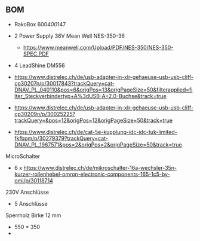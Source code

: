 ## BOM

- RakoBox 600*400*147
- 2 Power Supply 36V Mean Well NES-350-36
  - https://www.meanwell.com/Upload/PDF/NES-350/NES-350-SPEC.PDF
- 4 LeadShine DM556

- https://www.distrelec.ch/de/usb-adapter-in-xlr-gehaeuse-usb-usb-cliff-cp30207n/p/30017843?trackQuery=cat-DNAV_PL_040110&pos=6&origPos=13&origPageSize=50&filterapplied=filter_Steckverbindertyp+A%3dUSB-A+2.0-Buchse&track=true
- https://www.distrelec.ch/de/usb-adapter-in-xlr-gehaeuse-usb-usb-cliff-cp30209n/p/30025225?trackQuery=&pos=12&origPos=12&origPageSize=50&track=true
- https://www.distrelec.ch/de/cat-5e-kupplung-idc-idc-tuk-limited-fkfbpm/p/30279379?trackQuery=cat-DNAV_PL_1967571&pos=2&origPos=2&origPageSize=50&track=true


MicroSchalter
- 6 x https://www.distrelec.ch/de/mikroschalter-16a-wechsler-35n-kurzer-rollenhebel-omron-electronic-components-165-1c5-by-omi/p/30118714


230V Anschlüsse

- 5 Anschlüsse


Sperrholz Birke 12 mm
- 550 * 350
- 
